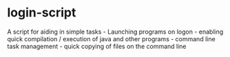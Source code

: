 # login-script
A script for aiding in simple tasks
	- Launching programs on logon
	- enabling quick compilation / execution of java and other programs
	- command line task management
	- quick copying of files on the command line
